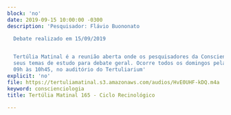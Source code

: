 ```yaml
---
block: 'no'
date: 2019-09-15 10:00:00 -0300
description: 'Pesquisador: Flávio Buononato

  Debate realizado em 15/09/2019


  Tertúlia Matinal é a reunião aberta onde os pesquisadores da Conscienciologia apresentam
  seus temas de estudo para debate geral. Ocorre todos os domingos pela manhã, das
  09h às 10h45, no auditório do Tertuliarium'
explicit: 'no'
file: https://tertuliamatinal.s3.amazonaws.com/audios/HvE0UHF-kDQ.m4a
keyword: conscienciologia
title: Tertúlia Matinal 165 - Ciclo Recinológico

---
```

